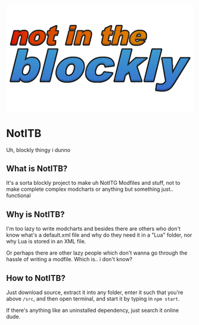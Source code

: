 ![NotInTheBlockly](./NotITB.png)

# NotITB
Uh, blockly thingy i dunno

## What is NotITB?

It's a sorta blockly project to make uh NotITG Modfiles and stuff, not to make complete complex modcharts or anything but something just.. functional

## Why is NotITB?

I'm too lazy to write modcharts and besides there are others who don't know what's a default.xml file and why do they need it in a "Lua" folder, nor why Lua is stored in an XML file.  
  
Or perhaps there are other lazy people which don't wanna go through the hassle of writing a modfile. Which is.. i don't know?

## How to NotITB?
Just download source, extract it into any folder, enter it such that you're above `/src`, and then open terminal, and start it by typing in `npm start`.  
  
If there's anything like an uninstalled dependency, just search it online dude.
